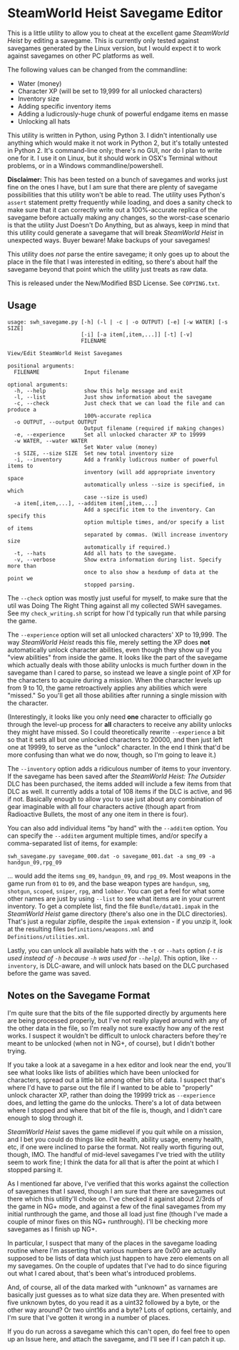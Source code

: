 SteamWorld Heist Savegame Editor
================================

This is a little utility to allow you to cheat at the excellent game
*SteamWorld Heist* by editing a savegame.  This is currently only tested
against savegames generated by the Linux version, but I would expect it to
work against savegames on other PC platforms as well.

The following values can be changed from the commandline:
 * Water (money)
 * Character XP (will be set to 19,999 for all unlocked characters)
 * Inventory size
 * Adding specific inventory items
 * Adding a ludicrously-huge chunk of powerful endgame items en masse
 * Unlocking all hats

This utility is written in Python, using Python 3.  I didn't intentionally
use anything which would make it not work in Python 2, but it's totally
untested in Python 2.  It's command-line only; there's no GUI, nor do I
plan to write one for it.  I use it on Linux, but it should work in OSX's
Terminal without problems, or in a Windows commandline/powershell.

**Disclaimer:** This has been tested on a bunch of savegames and works just
fine on the ones I have, but I am sure that there are plenty of savegame
possibilities that this utility won't be able to read.  The utility uses
Python's `assert` statement pretty frequently while loading, and does a
sanity check to make sure that it can correctly write out a 100%-accurate
replica of the savegame before actually making any changes, so the
worst-case scenario is that the utility Just Doesn't Do Anything, but as
always, keep in mind that this utility could generate a savegame that will
break *SteamWorld Heist* in unexpected ways.  Buyer beware!  Make backups
of your savegames!

This utility does *not* parse the entire savegame; it only goes up to about
the place in the file that I was interested in editing, so there's about
half the savegame beyond that point which the utility just treats as raw
data.

This is released under the New/Modified BSD License.  See `COPYING.txt`.

Usage
-----

```
usage: swh_savegame.py [-h] (-l | -c | -o OUTPUT) [-e] [-w WATER] [-s SIZE]
                       [-i] [-a item[,item,...]] [-t] [-v]
                       FILENAME

View/Edit SteamWorld Heist Savegames

positional arguments:
  FILENAME              Input filename

optional arguments:
  -h, --help            show this help message and exit
  -l, --list            Just show information about the savegame
  -c, --check           Just check that we can load the file and can produce a
                        100%-accurate replica
  -o OUTPUT, --output OUTPUT
                        Output filename (required if making changes)
  -e, --experience      Set all unlocked character XP to 19999
  -w WATER, --water WATER
                        Set Water value (money)
  -s SIZE, --size SIZE  Set new total inventory size
  -i, --inventory       Add a frankly ludicrous number of powerful items to
                        inventory (will add appropriate inventory space
                        automatically unless --size is specified, in which
                        case --size is used)
  -a item[,item,...], --additem item[,item,...]
                        Add a specific item to the inventory. Can specify this
                        option multiple times, and/or specify a list of items
                        separated by commas. (Will increase inventory size
                        automatically if required.)
  -t, --hats            Add all hats to the savegame.
  -v, --verbose         Show extra information during list. Specify more than
                        once to also show a hexdump of data at the point we
                        stopped parsing.
```

The `--check` option was mostly just useful for myself, to make sure that
the util was Doing The Right Thing against all my collected SWH savegames.
See my `check_writing.sh` script for how I'd typically run that while
parsing the game.

The `--experience` option will set all unlocked characters' XP to 19,999.
The way *SteamWorld Heist* reads this file, merely setting the XP does
**not** automatically unlock character abilities, even though they show up
if you "view abilities" from inside the game.  It looks like the part of
the savegame which actually deals with those ability unlocks is much
further down in the savegame than I cared to parse, so instead we leave a
single point of XP for the characters to acquire during a mission.  When
the character levels up from 9 to 10, the game retroactively applies any
abilities which were "missed."  So you'll get all those abilities after
running a single mission with the character.

(Interestingly, it looks like you only need **one** character to officially
go through the level-up process for **all** characters to receive any
ability unlocks they might have missed.  So I could theoretically rewrite
`--experience` a bit so that it sets all but one unlocked characters to
20000, and then just left one at 19999, to serve as the "unlock" character.
In the end I think that'd be more confusing than what we do now, though, so
I'm going to leave it.)

The `--inventory` option adds a ridiculous number of items to your
inventory.  If the savegame has been saved after the *SteamWorld Heist: The
Outsider* DLC has been purchased, the items added will include a few items
from that DLC as well.  It currently adds a total of 108 items if the DLC
is active, and 96 if not.  Basically enough to allow you to use just about
any combination of gear imaginable with all four characters active (though
apart from Radioactive Bullets, the most of any one item in there is four).

You can also add individual items "by hand" with the `--additem` option.
You can specify the `--additem` argument multiple times, and/or specify a
comma-separated list of items, for example:

    swh_savegame.py savegame_000.dat -o savegame_001.dat -a smg_09 -a handgun_09,rpg_09

... would add the items `smg_09`, `handgun_09`, and `rpg_09`.  Most weapons
in the game run from `01` to `09`, and the base weapon types are `handgun`,
`smg`, `shotgun`, `scoped`, `sniper`, `rpg`, and `lobber`.  You can get a
feel for what some other names are just by using `--list` to see what items
are in your current inventory.  To get a complete list, find the file
`Bundle/data01.impak` in the *SteamWorld Heist* game directory (there's
also one in the DLC directories).  That's just a regular zipfile, despite
the `impak` extension - if you unzip it, look at the resulting files
`Definitions/weapons.xml` and `Definitions/utilities.xml`.

Lastly, you can unlock all available hats with the `-t` or `--hats` option
*(`-t` is used instead of `-h` because `-h` was used for `--help`)*.  This
option, like `--inventory`, is DLC-aware, and will unlock hats based on the
DLC purchased before the game was saved.

Notes on the Savegame Format
----------------------------

I'm quite sure that the bits of the file supported directly by arguments
here are being processed properly, but I've not really played around with
any of the other data in the file, so I'm really not sure exactly how any
of the rest works.  I suspect it wouldn't be difficult to unlock characters
before they're meant to be unlocked (when not in NG+, of course), but I
didn't bother trying.

If you take a look at a savegame in a hex editor and look near the end,
you'll see what looks like lists of abilities which have been unlocked for
characters, spread out a little bit among other bits of data.  I suspect
that's where I'd have to parse out the file if I wanted to be able to
"properly" unlock character XP, rather than doing the 19999 trick as
`--experience` does, and letting the game do the unlocks.  There's a lot of
data between where I stopped and where that bit of the file is, though, and
I didn't care enough to slog through it.

*SteamWorld Heist* saves the game midlevel if you quit while on a mission,
and I bet you could do things like edit health, ability usage, enemy
health, etc, if one were inclined to parse the format.  Not really worth
figuring out, though, IMO.  The handful of mid-level savegames I've tried
with the utility seem to work fine; I think the data for all that is after
the point at which I stopped parsing it.

As I mentioned far above, I've verified that this works against the
collection of savegames that I saved, though I am sure that there are
savegames out there which this utility'll choke on.  I've checked it
against about 2/3rds of the game in NG+ mode, and against a few of the
final savegames from my initial runthrough the game, and those all load
just fine (though I've made a couple of minor fixes on this NG+
runthrough).  I'll be checking more savegames as I finish up NG+.

In particular, I suspect that many of the places in the savegame loading
routine where I'm asserting that various numbers are 0x00 are actually
supposed to be lists of data which just happen to have zero elements on all
my savegames.  On the couple of updates that I've had to do since figuring
out what I cared about, that's been what's introduced problems.

And, of course, all of the data marked with "unknown" as varnames are
basically just guesses as to what size data they are.  When presented with
five unknown bytes, do you read it as a uint32 followed by a byte, or the
other way around?  Or two uint16s and a byte?  Lots of options, certainly,
and I'm sure that I've gotten it wrong in a number of places.

If you do run across a savegame which this can't open, do feel free to open
up an Issue here, and attach the savegame, and I'll see if I can patch it
up.
